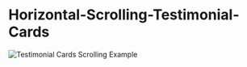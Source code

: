 # Horizontal-Scrolling-Testimonial-Cards

![Testimonial Cards Scrolling Example](https://github.com/TechSynthesis/hello-world/blob/master/2020-06-09%2020.53.26.gif?raw=true)
